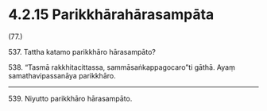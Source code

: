

# 4.2.15 Parikkhārahārasampāta




(77.)

537\. Tattha katamo parikkhāro hārasampāto?

538\. “Tasmā rakkhitacittassa, sammāsaṅkappagocaro”ti gāthā. Ayaṃ samathavipassanāya parikkhāro.

---

539\. Niyutto parikkhāro hārasampāto.





